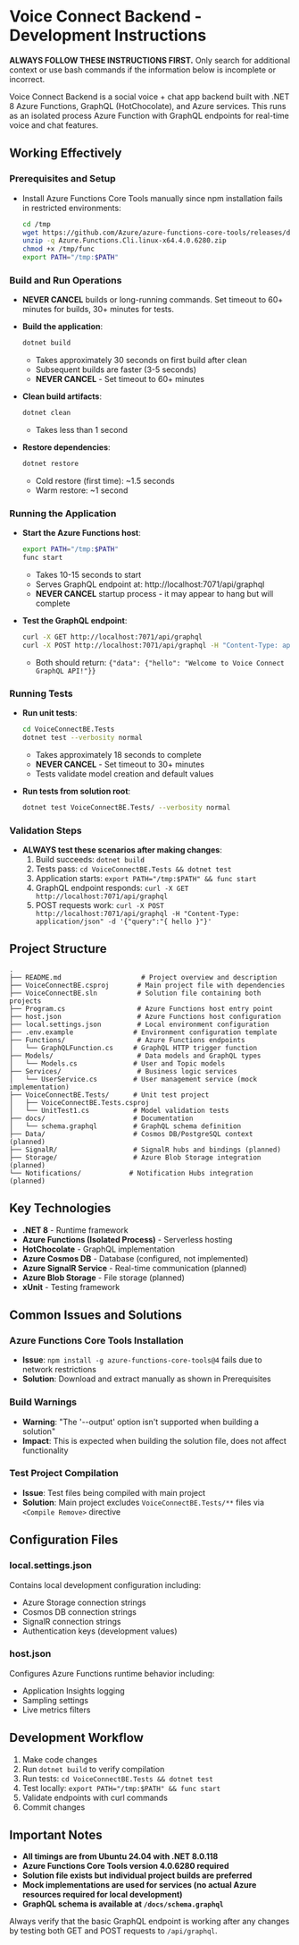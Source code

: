 # Voice Connect Backend - Development Instructions

**ALWAYS FOLLOW THESE INSTRUCTIONS FIRST.** Only search for additional context or use bash commands if the information below is incomplete or incorrect.

Voice Connect Backend is a social voice + chat app backend built with .NET 8 Azure Functions, GraphQL (HotChocolate), and Azure services. This runs as an isolated process Azure Function with GraphQL endpoints for real-time voice and chat features.

## Working Effectively

### Prerequisites and Setup
- Install Azure Functions Core Tools manually since npm installation fails in restricted environments:
  ```bash
  cd /tmp
  wget https://github.com/Azure/azure-functions-core-tools/releases/download/4.0.6280/Azure.Functions.Cli.linux-x64.4.0.6280.zip
  unzip -q Azure.Functions.Cli.linux-x64.4.0.6280.zip
  chmod +x /tmp/func
  export PATH="/tmp:$PATH"
  ```

### Build and Run Operations
- **NEVER CANCEL** builds or long-running commands. Set timeout to 60+ minutes for builds, 30+ minutes for tests.

- **Build the application**:
  ```bash
  dotnet build
  ```
  - Takes approximately 30 seconds on first build after clean
  - Subsequent builds are faster (3-5 seconds)
  - **NEVER CANCEL** - Set timeout to 60+ minutes

- **Clean build artifacts**:
  ```bash
  dotnet clean
  ```
  - Takes less than 1 second

- **Restore dependencies**:
  ```bash
  dotnet restore
  ```
  - Cold restore (first time): ~1.5 seconds  
  - Warm restore: ~1 second

### Running the Application
- **Start the Azure Functions host**:
  ```bash
  export PATH="/tmp:$PATH"
  func start
  ```
  - Takes 10-15 seconds to start
  - Serves GraphQL endpoint at: http://localhost:7071/api/graphql
  - **NEVER CANCEL** startup process - it may appear to hang but will complete

- **Test the GraphQL endpoint**:
  ```bash
  curl -X GET http://localhost:7071/api/graphql
  curl -X POST http://localhost:7071/api/graphql -H "Content-Type: application/json" -d '{"query":"{ hello }"}'
  ```
  - Both should return: `{"data": {"hello": "Welcome to Voice Connect GraphQL API!"}}`

### Running Tests
- **Run unit tests**:
  ```bash
  cd VoiceConnectBE.Tests
  dotnet test --verbosity normal
  ```
  - Takes approximately 18 seconds to complete
  - **NEVER CANCEL** - Set timeout to 30+ minutes
  - Tests validate model creation and default values

- **Run tests from solution root**:
  ```bash
  dotnet test VoiceConnectBE.Tests/ --verbosity normal
  ```

### Validation Steps
- **ALWAYS test these scenarios after making changes**:
  1. Build succeeds: `dotnet build`
  2. Tests pass: `cd VoiceConnectBE.Tests && dotnet test`
  3. Application starts: `export PATH="/tmp:$PATH" && func start`
  4. GraphQL endpoint responds: `curl -X GET http://localhost:7071/api/graphql`
  5. POST requests work: `curl -X POST http://localhost:7071/api/graphql -H "Content-Type: application/json" -d '{"query":"{ hello }"}'`

## Project Structure

```
.
├── README.md                    # Project overview and description
├── VoiceConnectBE.csproj       # Main project file with dependencies
├── VoiceConnectBE.sln          # Solution file containing both projects
├── Program.cs                  # Azure Functions host entry point
├── host.json                   # Azure Functions host configuration
├── local.settings.json         # Local environment configuration
├── .env.example               # Environment configuration template
├── Functions/                  # Azure Functions endpoints
│   └── GraphQLFunction.cs     # GraphQL HTTP trigger function
├── Models/                     # Data models and GraphQL types
│   └── Models.cs              # User and Topic models
├── Services/                   # Business logic services
│   └── UserService.cs         # User management service (mock implementation)
├── VoiceConnectBE.Tests/      # Unit test project
│   ├── VoiceConnectBE.Tests.csproj
│   └── UnitTest1.cs           # Model validation tests
├── docs/                      # Documentation
│   └── schema.graphql         # GraphQL schema definition
├── Data/                      # Cosmos DB/PostgreSQL context (planned)
├── SignalR/                   # SignalR hubs and bindings (planned)
├── Storage/                   # Azure Blob Storage integration (planned)
└── Notifications/            # Notification Hubs integration (planned)
```

## Key Technologies
- **.NET 8** - Runtime framework
- **Azure Functions (Isolated Process)** - Serverless hosting
- **HotChocolate** - GraphQL implementation
- **Azure Cosmos DB** - Database (configured, not implemented)
- **Azure SignalR Service** - Real-time communication (planned)
- **Azure Blob Storage** - File storage (planned)
- **xUnit** - Testing framework

## Common Issues and Solutions

### Azure Functions Core Tools Installation
- **Issue**: `npm install -g azure-functions-core-tools@4` fails due to network restrictions
- **Solution**: Download and extract manually as shown in Prerequisites

### Build Warnings
- **Warning**: "The '--output' option isn't supported when building a solution"
- **Impact**: This is expected when building the solution file, does not affect functionality

### Test Project Compilation
- **Issue**: Test files being compiled with main project
- **Solution**: Main project excludes `VoiceConnectBE.Tests/**` files via `<Compile Remove>` directive

## Configuration Files

### local.settings.json
Contains local development configuration including:
- Azure Storage connection strings
- Cosmos DB connection strings
- SignalR connection strings
- Authentication keys (development values)

### host.json
Configures Azure Functions runtime behavior including:
- Application Insights logging
- Sampling settings
- Live metrics filters

## Development Workflow
1. Make code changes
2. Run `dotnet build` to verify compilation
3. Run tests: `cd VoiceConnectBE.Tests && dotnet test`
4. Test locally: `export PATH="/tmp:$PATH" && func start`
5. Validate endpoints with curl commands
6. Commit changes

## Important Notes
- **All timings are from Ubuntu 24.04 with .NET 8.0.118**
- **Azure Functions Core Tools version 4.0.6280 required**
- **Solution file exists but individual project builds are preferred**
- **Mock implementations are used for services (no actual Azure resources required for local development)**
- **GraphQL schema is available at `/docs/schema.graphql`**

Always verify that the basic GraphQL endpoint is working after any changes by testing both GET and POST requests to `/api/graphql`.